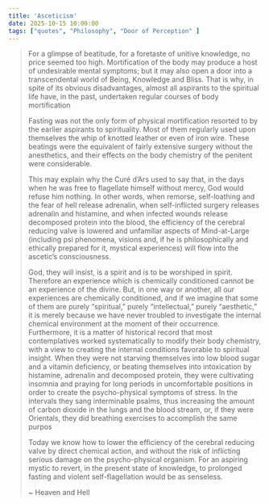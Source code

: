 ```yaml
---
title: 'Asceticism'
date: 2025-10-15 10:00:00
tags: ["quotes", "Philosophy", "Door of Perception" ]
---
```


> For a glimpse of beatitude, for a foretaste of unitive knowledge, no price seemed too high. Mortification of the body may produce a host of undesirable mental symptoms; but it may also open a door into a transcendental world of Being, Knowledge and Bliss. That is why, in spite of its obvious disadvantages, almost all aspirants to the spiritual life have, in the past, undertaken regular courses of body mortification
>
> Fasting was not the only form of physical mortification resorted to by the
> earlier aspirants to spirituality. Most of them regularly used upon themselves
> the whip of knotted leather or even of iron wire. These beatings were the
> equivalent of fairly extensive surgery without the anesthetics, and their effects
> on the body chemistry of the penitent were considerable.
>
> This may explain why the Curé d’Ars used to say that, in the days when he
> was free to flagellate himself without mercy, God would refuse him nothing.
> In other words, when remorse, self-loathing and the fear of hell release
> adrenalin, when self-inflicted surgery releases adrenalin and histamine, and
> when infected wounds release decomposed protein into the blood, the
> efficiency of the cerebral reducing valve is lowered and unfamiliar aspects of
> Mind-at-Large (including psi phenomena, visions and, if he is philosophically
> and ethically prepared for it, mystical experiences) will flow into the ascetic’s
> consciousness.
>
> God, they will insist, is a spirit and is to be worshiped in spirit.
> Therefore an experience which is chemically conditioned cannot be an
> experience of the divine. But, in one way or another, all our experiences are
> chemically conditioned, and if we imagine that some of them are purely
> “spiritual,” purely “intellectual,” purely “aesthetic,” it is merely because we
> have never troubled to investigate the internal chemical environment at the
> moment of their occurrence. Furthermore, it is a matter of historical record
> that most contemplatives worked systematically to modify their body
> chemistry, with a view to creating the internal conditions favorable to spiritual
> insight. When they were not starving themselves into low blood sugar and a
> vitamin deficiency, or beating themselves into intoxication by histamine,
> adrenalin and decomposed protein, they were cultivating insomnia and
> praying for long periods in uncomfortable positions in order to create the
> psycho-physical symptoms of stress. In the intervals they sang interminable
> psalms, thus increasing the amount of carbon dioxide in the lungs and the
> blood stream, or, if they were Orientals, they did breathing exercises to
> accomplish the same purpos
>
> Today we know how to lower the efficiency of the cerebral reducing valve by direct chemical action, and without the risk of inflicting serious damage on the psycho-physical organism. For an aspiring mystic to revert, in the present state of knowledge, to prolonged fasting and violent self-flagellation would be as senseless.
>
> ~ Heaven and Hell
